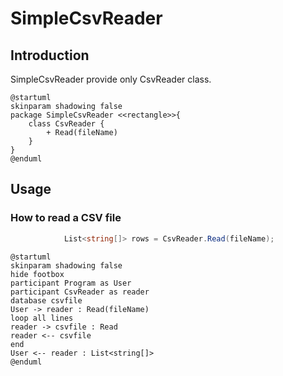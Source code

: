 # SimpleCsvReader 

## Introduction
SimpleCsvReader provide only CsvReader class.
```plantuml
@startuml
skinparam shadowing false
package SimpleCsvReader <<rectangle>>{
    class CsvReader {
        + Read(fileName)
    }
}
@enduml
```


## Usage
### How to read a CSV file
```csharp
            List<string[]> rows = CsvReader.Read(fileName);
```

```plantuml
@startuml
skinparam shadowing false
hide footbox
participant Program as User
participant CsvReader as reader
database csvfile
User -> reader : Read(fileName)
loop all lines 
reader -> csvfile : Read
reader <-- csvfile
end
User <-- reader : List<string[]>
@enduml
```
